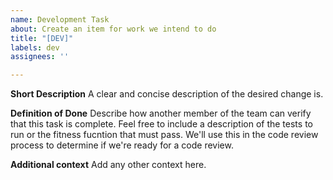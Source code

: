 ```yaml
---
name: Development Task
about: Create an item for work we intend to do
title: "[DEV]"
labels: dev
assignees: ''

---
```


**Short Description**
A clear and concise description of the desired change is.


**Definition of Done**
Describe how another member of the team can verify that this task is complete.  Feel free to include a description of the tests to run or the fitness fucntion that must pass.  We'll use this in the code review process to determine if we're ready for a code review.


**Additional context**
Add any other context here.